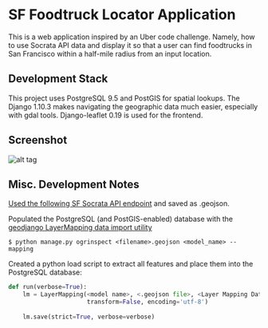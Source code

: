# SF Foodtruck Locator Application

This is a web application inspired by an Uber code challenge. Namely, how to use
Socrata API data and display it so that a user can find foodtrucks in San Francisco
within a half-mile radius from an input location.

## Development Stack
This project uses PostgreSQL 9.5 and PostGIS for spatial lookups. The Django 1.10.3 
makes navigating the geographic data much easier, especially with gdal tools. Django-leaflet 0.19 is used for the frontend. 

## Screenshot
![alt tag](https://github.com/saashimi/SF_foodtruck/blob/dev/screenshot.gif)  

## Misc. Development Notes
[Used the following SF Socrata API endpoint](https://data.sfgov.org/Economy-and-Community/Mobile-Food-Facility-Permit/rqzj-sfat) and saved as .geojson.

Populated the PostgreSQL (and PostGIS-enabled) database with the [geodjango LayerMapping data import utility](https://docs.djangoproject.com/en/1.10/ref/contrib/gis/layermapping/)
```
$ python manage.py ogrinspect <filename>.geojson <model_name> --mapping

```
Created a python load script to extract all features and place them into the PostgreSQL database:
```python
def run(verbose=True):
    lm = LayerMapping(<model name>, <.geojson file>, <Layer Mapping Data>,
                      transform=False, encoding='utf-8') 
                  
    lm.save(strict=True, verbose=verbose)
```
